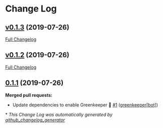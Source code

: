 # Change Log

## [v0.1.3](https://github.com/powerkernel/feathers-aws-sns/tree/v0.1.3) (2019-07-26)
[Full Changelog](https://github.com/powerkernel/feathers-aws-sns/compare/v0.1.2...v0.1.3)

## [v0.1.2](https://github.com/powerkernel/feathers-aws-sns/tree/v0.1.2) (2019-07-26)
[Full Changelog](https://github.com/powerkernel/feathers-aws-sns/compare/0.1.1...v0.1.2)

## [0.1.1](https://github.com/powerkernel/feathers-aws-sns/tree/0.1.1) (2019-07-26)
**Merged pull requests:**

- Update dependencies to enable Greenkeeper 🌴 [\#1](https://github.com/powerkernel/feathers-aws-sns/pull/1) ([greenkeeper[bot]](https://github.com/apps/greenkeeper))



\* *This Change Log was automatically generated by [github_changelog_generator](https://github.com/skywinder/Github-Changelog-Generator)*